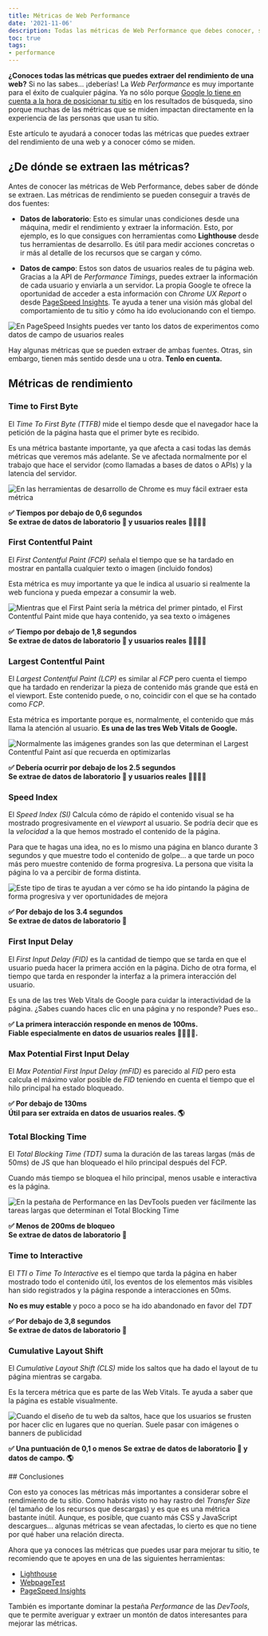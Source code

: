 ```yaml
---
title: Métricas de Web Performance
date: '2021-11-06'
description: Todas las métricas de Web Performance que debes conocer, sus valores recomendados y cómo se miden
toc: true
tags:
- performance
---
```


**¿Conoces todas las métricas que puedes extraer del rendimiento de una web?** Si no las sabes... ¡deberías! La *Web Performance* es muy importante para el éxito de cualquier página. Ya no sólo porque [Google lo tiene en cuenta a la hora de posicionar tu sitio](https://developers.google.com/web/updates/2018/07/search-ads-speed) en los resultados de búsqueda, sino porque muchas de las métricas que se miden impactan directamente en la experiencia de las personas que usan tu sitio.

Este artículo te ayudará a conocer todas las métricas que puedes extraer del rendimiento de una web y a conocer cómo se miden.

## ¿De dónde se extraen las métricas?

Antes de conocer las métricas de Web Performance, debes saber de dónde se extraen. Las métricas de rendimiento se pueden conseguir a través de dos fuentes:

* **Datos de laboratorio**: Esto es simular unas condiciones desde una máquina, medir el rendimiento y extraer la información. Esto, por ejemplo, es lo que consigues con herramientas como **Lighthouse** desde tus herramientas de desarrollo. Es útil para medir acciones concretas o ir más al detalle de los recursos que se cargan y cómo.

* **Datos de campo**: Estos son datos de usuarios reales de tu página web. Gracias a la API de *Performance Timings*, puedes extraer la información de cada usuario y enviarla a un servidor. La propia Google te ofrece la oportunidad de acceder a esta información con *Chrome UX Report* o desde [PageSpeed Insights](https://developers.google.com/speed/pagespeed/insights/). Te ayuda a tener una visión más global del comportamiento de tu sitio y cómo ha ido evolucionando con el tiempo.

![En PageSpeed Insights puedes ver tanto los datos de experimentos como datos de campo de usuarios reales](https://pbs.twimg.com/media/FDcLFZ4WYAgbeda?format=jpg&name=medium "En PageSpeed Insights puedes ver tanto los datos de experimentos como datos de campo de usuarios reales")

Hay algunas métricas que se pueden extraer de ambas fuentes. Otras, sin embargo, tienen más sentido desde una u otra. **Tenlo en cuenta.**

## Métricas de rendimiento

### Time to First Byte

El *Time To First Byte (TTFB)* mide el tiempo desde que el navegador hace la petición de la página hasta que el primer byte es recibido.

Es una métrica bastante importante, ya que afecta a casi todas las demás métricas que veremos más adelante. Se ve afectada normalmente por el trabajo que hace el servidor (como llamadas a bases de datos o APIs) y la latencia del servidor.

![En las herramientas de desarrollo de Chrome es muy fácil extraer esta métrica](https://pbs.twimg.com/media/FDcLC-GXsAIu4Ie?format=jpg&name=medium "En las herramientas de desarrollo de Chrome es muy fácil extraer esta métrica")

**✅ Tiempos por debajo de 0,6 segundos**<br>
**Se extrae de datos de laboratorio 🧪 y usuarios reales 👩‍👩‍👧‍👦**

### First Contentful Paint

El *First Contentful Paint (FCP)* señala el tiempo que se ha tardado en mostrar en pantalla cualquier texto o imagen (incluido fondos)

Esta métrica es muy importante ya que le indica al usuario si realmente la web funciona y pueda empezar a consumir la web.

![Mientras que el First Paint sería la métrica del primer pintado, el First Contentful Paint mide que haya contenido, ya sea texto o imágenes](https://pbs.twimg.com/media/FDcLDd0XMAcOAPv?format=png&name=900x900 "Mientras que el First Paint sería la métrica del primer pintado, el First Contentful Paint mide que haya contenido, ya sea texto o imágenes")

**✅ Tiempo por debajo de 1,8 segundos**<br>
**Se extrae de datos de laboratorio 🧪 y usuarios reales 👩‍👩‍👧‍👦**

### Largest Contentful Paint

El *Largest Contentful Paint (LCP)* es similar al *FCP* pero cuenta el tiempo que ha tardado en renderizar la pieza de contenido más grande que está en el viewport. Este contenido puede, o no, coincidir con el que se ha contado como *FCP*.

Esta métrica es importante porque es, normalmente, el contenido que más llama la atención al usuario. **Es una de las tres Web Vitals de Google.**

![Normalmente las imágenes grandes son las que determinan el Largest Contentful Paint así que recuerda en optimizarlas](https://pbs.twimg.com/media/FDcLDqaXMAcOqAb?format=jpg&name=medium "Normalmente las imágenes grandes son las que determinan el Largest Contentful Paint así que recuerda en optimizarlas")

**✅ Debería ocurrir por debajo de los 2.5 segundos**<br>
**Se extrae de datos de laboratorio 🧪 y usuarios reales 👩‍👩‍👧‍👦**

### Speed Index

El *Speed Index (SI)* Calcula cómo de rápido el contenido visual se ha mostrado progresivamente en el *viewport* al usuario. Se podría decir que es la *velocidad* a la que hemos mostrado el contenido de la página.

Para que te hagas una idea, no es lo mismo una página en blanco durante 3 segundos y que muestre todo el contenido de golpe... a que tarde un poco más pero muestre contenido de forma progresiva. La persona que visita la página lo va a percibir de forma distinta.

![Este tipo de tiras te ayudan a ver cómo se ha ido pintando la página de forma progresiva y ver oportunidades de mejora](https://pbs.twimg.com/media/FDcLD7hXEAAmsxc?format=jpg&name=medium "Este tipo de tiras te ayudan a ver cómo se ha ido pintando la página de forma progresiva y ver oportunidades de mejora")

**✅ Por debajo de los 3.4 segundos**<br>
**Se extrae de datos de laboratorio 🧪**

### First Input Delay

El *First Input Delay (FID)* es la cantidad de tiempo que se tarda en que el usuario pueda hacer la primera acción en la página. Dicho de otra forma, el tiempo que tarda en responder la interfaz a la primera interacción del usuario.

Es una de las tres Web Vitals de Google para cuidar la interactividad de la página. ¿Sabes cuando haces clic en una página y no responde? Pues eso..

**✅ La primera interacción responde en menos de 100ms.**<br>
**Fiable especialmente en datos de usuarios reales 👩‍👩‍👧‍👦.**

### Max Potential First Input Delay

El *Max Potential First Input Delay (mFID)* es parecido al *FID* pero esta calcula el máximo valor posible de *FID* teniendo en cuenta el tiempo que el hilo principal ha estado bloqueado.

**✅ Por debajo de 130ms**<br>
**Útil para ser extraída en datos de usuarios reales. 🌎**

### Total Blocking Time

El *Total Blocking Time (TDT)* suma la duración de las tareas largas (más de 50ms) de JS que han bloqueado el hilo principal después del FCP.

Cuando más tiempo se bloquea el hilo principal, menos usable e interactiva es la página.

![En la pestaña de Performance en las DevTools pueden ver fácilmente las tareas largas que determinan el Total Blocking Time](https://pbs.twimg.com/media/FDcLEbMWYAUMOSk?format=jpg&name=medium)

**✅ Menos de 200ms de bloqueo**<br>
**Se extrae de datos de laboratorio 🧪**

### Time to Interactive

El *TTI o Time To Interactive* es el tiempo que tarda la página en haber mostrado todo el contenido útil, los eventos de los elementos más visibles han sido registrados y la página responde a interacciones en 50ms.

**No es muy estable** y poco a poco se ha ido abandonado en favor del *TDT*

**✅ Por debajo de 3,8 segundos**<br>
**Se extrae de datos de laboratorio 🧪**

### Cumulative Layout Shift

El *Cumulative Layout Shift (CLS)* mide los saltos que ha dado el layout de tu página mientras se cargaba.

Es la tercera métrica que es parte de las Web Vitals. Te ayuda a saber que la página es estable visualmente.

![Cuando el diseño de tu web da saltos, hace que los usuarios se frusten por hacer clic en lugares que no querían. Suele pasar con imágenes o banners de publicidad](https://pbs.twimg.com/media/FDcLE_8WUAQ2JHg?format=jpg&name=medium)

**✅ Una puntuación de 0,1 o menos**
**Se extrae de datos de laboratorio 🧪 y datos de campo. 🌎**

## Conclusiones

Con esto ya conoces las métricas más importantes a considerar sobre el rendimiento de tu sitio. Como habrás visto no hay rastro del *Transfer Size* (el tamaño de los recursos que descargas) y es que es una métrica bastante inútil. Aunque, es posible, que cuanto más CSS y JavaScript descargues... algunas métricas se vean afectadas, lo cierto es que no tiene por qué haber una relación directa.

Ahora que ya conoces las métricas que puedes usar para mejorar tu sitio, te recomiendo que te apoyes en una de las siguientes herramientas:
- [Lighthouse](https://developers.google.com/web/tools/lighthouse/)
- [WebpageTest](https://www.webpagetest.org/)
- [PageSpeed Insights](https://developers.google.com/speed/pagespeed/insights/)

También es importante dominar la pestaña *Performance* de las *DevTools*, que te permite averiguar y extraer un montón de datos interesantes para mejorar las métricas.